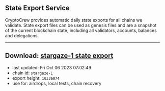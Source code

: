 ## State Export Service
CryptoCrew provides automatic daily state exports for all chains we validate. State export files can be used as genesis files and are a snapshot of the current blockchain state, including all validators, accounts, balances and delegations.

---
**Download: [stargaze-1 state export](https://dl.ccvalidators.com/SERVICE/stargaze/stargaze-1_export_10336074.json)**
---

- last updated: Fri Oct 06 2023 07:02:49
- chain id: `stargaze-1`
- export height: `10336074`
- use for: airdrops, local tests, chain recovery
